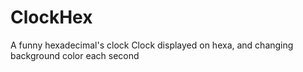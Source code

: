 # ClockHex
A funny hexadecimal's clock Clock displayed on hexa, and changing background color each second
